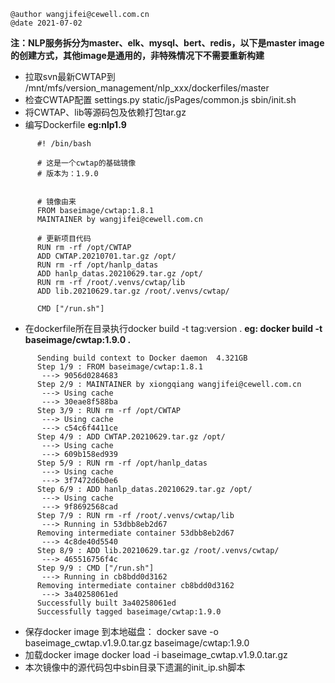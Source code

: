 ```
@author wangjifei@cewell.com.cn
@date 2021-07-02
```

**注：NLP服务拆分为master、elk、mysql、bert、redis，以下是master image的创建方式，其他image是通用的，非特殊情况下不需要重新构建**

- 拉取svn最新CWTAP到 /mnt/mfs/version_management/nlp_xxx/dockerfiles/master
- 检查CWTAP配置
   settings.py
   static/jsPages/common.js
   sbin/init.sh
- 将CWTAP、lib等源码包及依赖打包tar.gz
- 编写Dockerfile
  **eg:nlp1.9**
```
      #! /bin/bash

      # 这是一个cwtap的基础镜像
      # 版本为：1.9.0


      # 镜像由来
      FROM baseimage/cwtap:1.8.1
      MAINTAINER by wangjifei@cewell.com.cn

      # 更新项目代码
      RUN rm -rf /opt/CWTAP
      ADD CWTAP.20210701.tar.gz /opt/
      RUN rm -rf /opt/hanlp_datas
      ADD hanlp_datas.20210629.tar.gz /opt/
      RUN rm -rf /root/.venvs/cwtap/lib
      ADD lib.20210629.tar.gz /root/.venvs/cwtap/

      CMD ["/run.sh"]
```

   
- 在dockerfile所在目录执行docker build -t tag:version .
   **eg: docker build -t baseimage/cwtap:1.9.0 .**
```
      Sending build context to Docker daemon  4.321GB
      Step 1/9 : FROM baseimage/cwtap:1.8.1
       ---> 9056d0284683
      Step 2/9 : MAINTAINER by xiongqiang wangjifei@cewell.com.cn
       ---> Using cache
       ---> 30eae8f588ba
      Step 3/9 : RUN rm -rf /opt/CWTAP
       ---> Using cache
       ---> c54c6f4411ce
      Step 4/9 : ADD CWTAP.20210629.tar.gz /opt/
       ---> Using cache
       ---> 609b158ed939
      Step 5/9 : RUN rm -rf /opt/hanlp_datas
       ---> Using cache
       ---> 3f7472d6b0e6
      Step 6/9 : ADD hanlp_datas.20210629.tar.gz /opt/
       ---> Using cache
       ---> 9f8692568cad
      Step 7/9 : RUN rm -rf /root/.venvs/cwtap/lib
       ---> Running in 53dbb8eb2d67
      Removing intermediate container 53dbb8eb2d67
       ---> 4c8de40d5540
      Step 8/9 : ADD lib.20210629.tar.gz /root/.venvs/cwtap/
       ---> 465516756f4c
      Step 9/9 : CMD ["/run.sh"]
       ---> Running in cb8bdd0d3162
      Removing intermediate container cb8bdd0d3162
       ---> 3a40258061ed
      Successfully built 3a40258061ed
      Successfully tagged baseimage/cwtap:1.9.0
```
- 保存docker image 到本地磁盘：
      docker save -o baseimage_cwtap.v1.9.0.tar.gz baseimage/cwtap:1.9.0
- 加载docker image
      docker load -i baseimage_cwtap.v1.9.0.tar.gz
- 本次镜像中的源代码包中sbin目录下遗漏的init_ip.sh脚本
